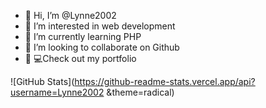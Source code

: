 - 👋 Hi, I’m @Lynne2002
- 👀 I’m interested in web development
- 🌱 I’m currently learning PHP
- 💞️ I’m looking to collaborate on Github
- 👩‍ 💻Check out my portfolio


![GitHub Stats](https://github-readme-stats.vercel.app/api?username=Lynne2002
 &theme=radical)

<!---
Lynne2002/Lynne2002 is a ✨ special ✨ repository because its `README.md` (this file) appears on your GitHub profile.
You can click the Preview link to take a look at your changes.
--->
